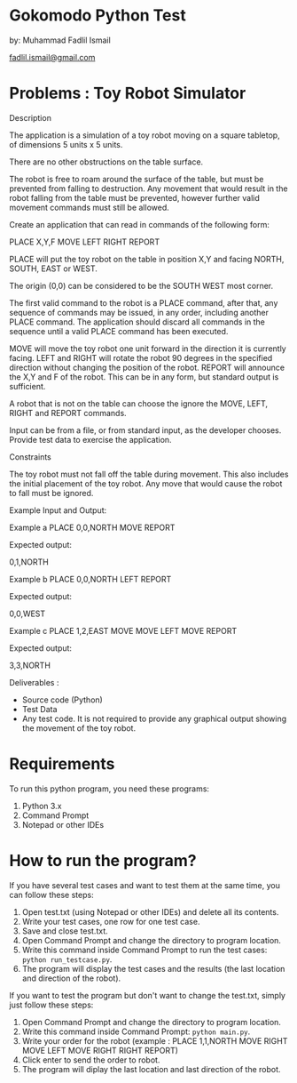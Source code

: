 # Gokomodo Python Test
by: Muhammad Fadlil Ismail

fadlil.ismail@gmail.com

# Problems : Toy Robot Simulator

Description

The application is a simulation of a toy robot moving on a square tabletop, of
dimensions 5 units x 5 units.

There are no other obstructions on the table surface.

The robot is free to roam around the surface of the table, but must be prevented from
falling to destruction. Any movement that would result in the robot falling from the table
must be prevented, however further valid movement commands must still be allowed.

Create an application that can read in commands of the following form:

PLACE X,Y,F MOVE LEFT RIGHT REPORT

PLACE will put the toy robot on the table in position X,Y and facing NORTH, SOUTH,
EAST or WEST.

The origin (0,0) can be considered to be the SOUTH WEST most corner.

The first valid command to the robot is a PLACE command, after that, any sequence of
commands may be issued, in any order, including another PLACE command. The
application should discard all commands in the sequence until a valid PLACE command
has been executed.

MOVE will move the toy robot one unit forward in the direction it is currently facing.
LEFT and RIGHT will rotate the robot 90 degrees in the specified direction without
changing the position of the robot. REPORT will announce the X,Y and F of the robot.
This can be in any form, but standard output is sufficient.

A robot that is not on the table can choose the ignore the MOVE, LEFT, RIGHT and
REPORT commands.

Input can be from a file, or from standard input, as the developer chooses. Provide test
data to exercise the application.

Constraints

The toy robot must not fall off the table during movement. This also includes the initial
placement of the toy robot. Any move that would cause the robot to fall must be ignored.

Example Input and Output:

Example a PLACE 0,0,NORTH MOVE REPORT

Expected output:

0,1,NORTH

Example b PLACE 0,0,NORTH LEFT REPORT 

Expected output:

0,0,WEST

Example c PLACE 1,2,EAST MOVE MOVE LEFT MOVE REPORT

Expected output:

3,3,NORTH

Deliverables :

- Source code (Python)
- Test Data
- Any test code.
It is not required to provide any graphical output showing the movement of the toy robot.

# Requirements
To run this python program, you need these programs:
1. Python 3.x
2. Command Prompt
3. Notepad or other IDEs

# How to run the program?
If you have several test cases and want to test them at the same time, you can follow these steps:
1. Open test.txt (using Notepad or other IDEs) and delete all its contents.
2. Write your test cases, one row for one test case.
3. Save and close test.txt.
4. Open Command Prompt and change the directory to program location.
5. Write this command inside Command Prompt to run the test cases: `python run_testcase.py`.
6. The program will display the test cases and the results (the last location and direction of the robot).

If you want to test the program but don't want to change the test.txt, simply just follow these steps:
1. Open Command Prompt and change the directory to program location.
2. Write this command inside Command Prompt: `python main.py`.
3. Write your order for the robot (example : PLACE 1,1,NORTH MOVE RIGHT MOVE LEFT MOVE RIGHT RIGHT REPORT)
4. Click enter to send the order to robot.
5. The program will diplay the last location and last direction of the robot.
